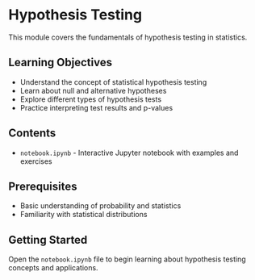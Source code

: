# Hypothesis Testing

This module covers the fundamentals of hypothesis testing in statistics.

## Learning Objectives

- Understand the concept of statistical hypothesis testing
- Learn about null and alternative hypotheses
- Explore different types of hypothesis tests
- Practice interpreting test results and p-values

## Contents

- `notebook.ipynb` - Interactive Jupyter notebook with examples and exercises

## Prerequisites

- Basic understanding of probability and statistics
- Familiarity with statistical distributions

## Getting Started

Open the `notebook.ipynb` file to begin learning about hypothesis testing concepts and applications.
